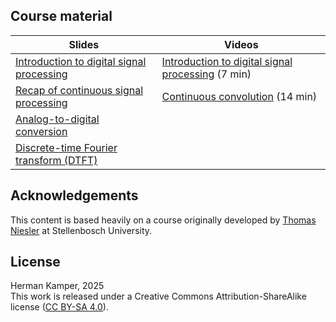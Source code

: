 ## Course material

| Slides | Videos |
|---|---|
| [Introduction to digital signal processing](slides/intro_dsp_slide.pdf) | [Introduction to digital signal processing](https://youtu.be/h9V4NM9Znb4&list=PLmZlBIcArwhMrUZ_njMmlO_T8gAWHihNS) (7 min) |
| [Recap of continuous signal processing](slides/recap_continuous_slide.pdf) | [Continuous convolution](https://youtu.be/doGQYZFEZc8&list=PLmZlBIcArwhMrUZ_njMmlO_T8gAWHihNS) (14 min) <br> |
| [Analog-to-digital conversion](slides/quantisation_sampling_slide.pdf) |  |
| [Discrete-time Fourier transform (DTFT)](slides/dtft_slide.pdf) |  |


## Acknowledgements

This content is based heavily on a course originally developed by
[Thomas Niesler](https://dsp.sun.ac.za/~trn/) at Stellenbosch University.


## License

Herman Kamper, 2025  
This work is released under a Creative Commons Attribution-ShareAlike
license ([CC BY-SA 4.0](http://creativecommons.org/licenses/by-sa/4.0/)).
